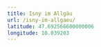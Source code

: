 ```yaml
---
title: Isny im Allgäu
url: /isny-im-allgaeu/
latitude: 47.692566600000006
longitude: 10.039203
---
```

